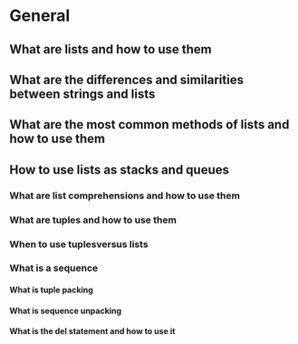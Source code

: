 # General

## What are lists and how to use them

## What are the differences and similarities between strings and lists

## What are the most common methods of lists and how to use them

## How to use lists as stacks and queues

### What are list comprehensions and how to use them

### What are tuples and how to use them

### When to use tuplesversus lists

### What is a sequence

#### What is tuple packing

#### What is sequence unpacking

#### What is the del statement and how to use it
